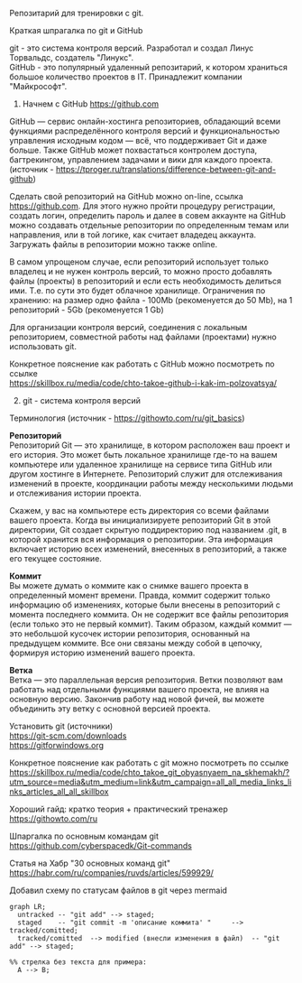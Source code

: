 Репозитарий для тренировки с git.

Краткая шпрагалка по git и GitHub   

git - это система контроля версий. Разработал и создал Линус Торвальдс, создатель "Линукс".  
GitHub - это популярный удаленный репозитарий, к котором храниться большое количество проектов в IT. Принадлежит компании "Майкрософт".  


1. Начнем с GitHub  https://github.com

GitHub — сервис онлайн-хостинга репозиториев, обладающий всеми функциями распределённого контроля версий и функциональностью управления 
исходным кодом — всё, что поддерживает Git и даже больше. Также GitHub может похвастаться контролем доступа, багтрекингом, управлением 
задачами и вики для каждого проекта.  (источник - https://tproger.ru/translations/difference-between-git-and-github)

Сделать свой репозиторий на GitHub можно on-line, ссылка https://github.com. Для этого нужно пройти процедуру регистрации, создать логин, 
определить пароль и далее в совем аккаунте на GitHub можно создавать отдельные репозитории по определенным темам или направления, или в той 
логике, как считает владедец аккаунта. Загружать файлы в репозитории можно также online.    

В самом упрощеном случае, если репозиторий использует только владелец и не нужен контроль версий, то можно просто добавлять файлы (проекты) 
в репозиторий и если есть необходимость делиться ими. Т.е. по сути это будет облачное хранилище. Ограничения по хранению: 
на размер одно файла - 100Mb (рекоменуется до 50 Mb), на 1 репозиторий - 5Gb (рекоменуется 1 Gb)   

Для организации контроля версий, соединения с локальным репозиторием, совместной работы над файлами (проектами) нужно использовать git.  

Конкретное пояснение как работать с GitHub можно посмотреть по ссылке   
https://skillbox.ru/media/code/chto-takoe-github-i-kak-im-polzovatsya/


2. git - система контроля версий   

Терминология (источник - https://githowto.com/ru/git_basics)   

**Репозиторий**  
Репозиторий Git — это хранилище, в котором расположен ваш проект и его история. Это может быть локальное хранилище где-то на вашем 
компьютере или удаленное хранилище на сервисе типа GitHub или другом хостинге в Интернете. Репозиторий служит для отслеживания изменений 
в проекте, координации работы между несколькими людьми и отслеживания истории проекта.    

Скажем, у вас на компьютере есть директория со всеми файлами вашего проекта. Когда вы инициализируете репозиторий Git в этой директории, 
Git создает скрытую поддиректорию под названием .git, в которой хранится вся информация о репозитории. Эта информация включает историю 
всех изменений, внесенных в репозиторий, а также его текущее состояние.    

**Коммит**   
Вы можете думать о коммите как о снимке вашего проекта в определенный момент времени. Правда, коммит содержит только информацию об изменениях, которые были внесены в репозиторий с момента последнего коммита. Он не содержит все файлы репозитория (если только это не первый коммит). Таким образом, каждый коммит — это небольшой кусочек истории репозитория, основанный на предыдущем коммите. Все они связаны между собой в цепочку, формируя историю изменений вашего проекта.

**Ветка**   
Ветка — это параллельная версия репозитория. Ветки позволяют вам работать над отдельными функциями вашего проекта, не влияя на 
основную версию. Закончив работу над новой фичей, вы можете объединить эту ветку с основной версией проекта.   

Установить git (источники)  
https://git-scm.com/downloads   
https://gitforwindows.org   

Конкретное пояснение как работать с git можно посмотреть по ссылке
https://skillbox.ru/media/code/chto_takoe_git_obyasnyaem_na_skhemakh/?utm_source=media&utm_medium=link&utm_campaign=all_all_media_links_links_articles_all_all_skillbox
   
Хороший гайд: кратко теория + практический тренажер  
https://githowto.com/ru   

Шпаргалка по основным командам git  
https://github.com/cyberspacedk/Git-commands

Статья на Хабр "30 основных команд git"
https://habr.com/ru/companies/ruvds/articles/599929/


Добавил схему по статусам файлов в git через mermaid
```mermaid
graph LR;
  untracked -- "git add" --> staged;
  staged    -- "git commit -m 'описание коммита' "     --> tracked/comitted;
  tracked/comitted  --> modified (внесли изменения в файл)  -- "git add" --> staged;

%% стрелка без текста для примера: 
  A --> B;
```
